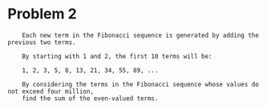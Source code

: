 # Problem 2 



        Each new term in the Fibonacci sequence is generated by adding the previous two terms. 
        
        By starting with 1 and 2, the first 10 terms will be:

        1, 2, 3, 5, 8, 13, 21, 34, 55, 89, ...

        By considering the terms in the Fibonacci sequence whose values do not exceed four million, 
        find the sum of the even-valued terms.
